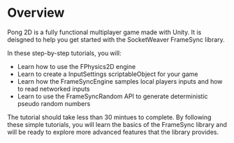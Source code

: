 # **Overview**

Pong 2D is a fully functional multiplayer game made with Unity. It is deisgned to help you get started with the SocketWeaver FrameSync library.

In these step-by-step tutorials, you will:

- Learn how to use the FPhysics2D engine
- Learn to create a InputSettings scriptableObject for your game
- Learn how the FrameSyncEngine samples local players inputs and how to read networked inputs
- Learn to use the FrameSyncRandom API to generate deterministic pseudo random numbers

The tutorial should take less than 30 mintues to complete. By following these simple tutorials, you will learn the basics of the FrameSync library and will be ready to explore more advanced features that the library provides.